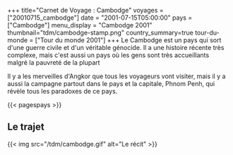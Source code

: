 +++
title="Carnet de Voyage : Cambodge"
voyages = ["20010715_cambodge"]
date = "2001-07-15T05:00:00"
pays = ["Cambodge"]
menu_display = "Cambodge 2001"
thumbnail="tdm/cambodge-stamp.png"
country_summary=true
tour-du-monde = ["Tour du monde 2001"]
+++
Le Cambodge est un pays qui sort d'une guerre civile et d'un véritable génocide. Il a une histoire récente très complexe, mais c'est aussi un pays où les gens sont très accueillants malgré la pauvreté de la plupart 

Il y a les merveilles d'Angkor que tous les voyageurs vont visiter, mais il y a aussi la campagne partout dans le pays et la capitale, Phnom Penh, qui révèle tous les paradoxes de ce pays.

{{< pagespays >}}
## Le trajet
{{< img src="/tdm/cambodge.gif" alt="Le récit" >}}